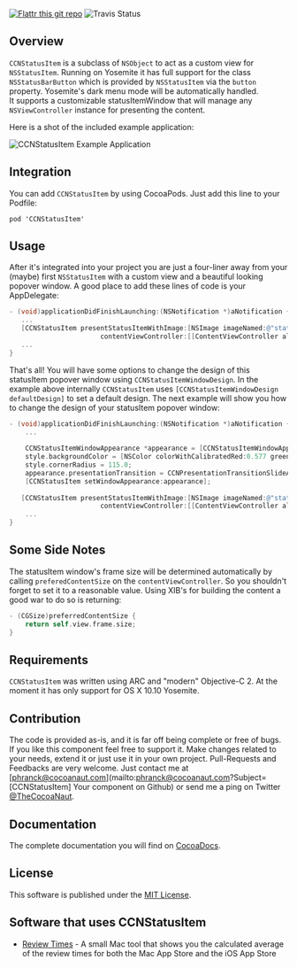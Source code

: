 [![Flattr this git repo](http://api.flattr.com/button/flattr-badge-large.png)](https://flattr.com/submit/auto?user_id=phranck&url=https://github.com/phranck/CCNStatusItem&title=CCNStatusItem&tags=github&category=software)
![Travis Status](https://travis-ci.org/phranck/CCNStatusItem.png?branch=master)



## Overview

`CCNStatusItem` is a subclass of `NSObject` to act as a custom view for `NSStatusItem`. Running on Yosemite it has full support for the class `NSStatusBarButton` which is provided by `NSStatusItem` via the `button` property. Yosemite's dark menu mode will be automatically handled.<br />
It supports a customizable statusItemWindow that will manage any `NSViewController` instance for presenting the content.

Here is a shot of the included example application:

![CCNStatusItem Example Application](https://dl.dropbox.com/u/34133216/WebImages/Github/CCNStatusItem.png)


## Integration

You can add `CCNStatusItem` by using CocoaPods. Just add this line to your Podfile:

```
pod 'CCNStatusItem'
```


## Usage

After it's integrated into your project you are just a four-liner away from your (maybe) first `NSStatusItem` with a custom view and a beautiful looking popover window. A good place to add these lines of code is your AppDelegate:

```Objective-C
- (void)applicationDidFinishLaunching:(NSNotification *)aNotification {
   ...
   [CCNStatusItem presentStatusItemWithImage:[NSImage imageNamed:@"statusbar-icon"]
                       contentViewController:[[ContentViewController alloc] initWithNibName:NSStringFromClass([ContentViewController class]) bundle:nil]];
   ...
}
```

That's all! You will have some options to change the design of this statusItem popover window using `CCNStatusItemWindowDesign`. In the example above internally `CCNStatusItem` uses `[CCNStatusItemWindowDesign defaultDesign]` to set a default design. The next example will show you how to change the design of your statusItem popover window:

```Objective-C
- (void)applicationDidFinishLaunching:(NSNotification *)aNotification {
    ...
    
    CCNStatusItemWindowAppearance *appearance = [CCNStatusItemWindowAppearance defaultAppearance];
    style.backgroundColor = [NSColor colorWithCalibratedRed:0.577 green:0.818 blue:0.130 alpha:1.000];
    style.cornerRadius = 115.0;
    appearance.presentationTransition = CCNPresentationTransitionSlideAndFade;
    [CCNStatusItem setWindowAppearance:appearance];
    
   [CCNStatusItem presentStatusItemWithImage:[NSImage imageNamed:@"statusbar-icon"]
                       contentViewController:[[ContentViewController alloc] initWithNibName:NSStringFromClass([ContentViewController class]) bundle:nil]];
    ...
}
```


## Some Side Notes

The statusItem window's frame size will be determined automatically by calling `preferedContentSize` on the `contentViewController`. So you shouldn't forget to set it to a reasonable value. Using XIB's for building the content a good war to do so is returning:

```Objective-C
- (CGSize)preferredContentSize {
    return self.view.frame.size;
}

```


## Requirements

`CCNStatusItem` was written using ARC and "modern" Objective-C 2. At the moment it has only support for OS X 10.10 Yosemite.


## Contribution

The code is provided as-is, and it is far off being complete or free of bugs. If you like this component feel free to support it. Make changes related to your needs, extend it or just use it in your own project. Pull-Requests and Feedbacks are very welcome. Just contact me at [phranck@cocoanaut.com](mailto:phranck@cocoanaut.com?Subject=[CCNStatusItem] Your component on Github) or send me a ping on Twitter [@TheCocoaNaut](http://twitter.com/TheCocoaNaut). 


## Documentation
The complete documentation you will find on [CocoaDocs](http://cocoadocs.org/docsets/CCNStatusItem/).


## License
This software is published under the [MIT License](http://cocoanaut.mit-license.org).


## Software that uses CCNStatusItem

* [Review Times](http://reviewtimes.cocoanaut.com) - A small Mac tool that shows you the calculated average of the review times for both the Mac App Store and the iOS App Store
